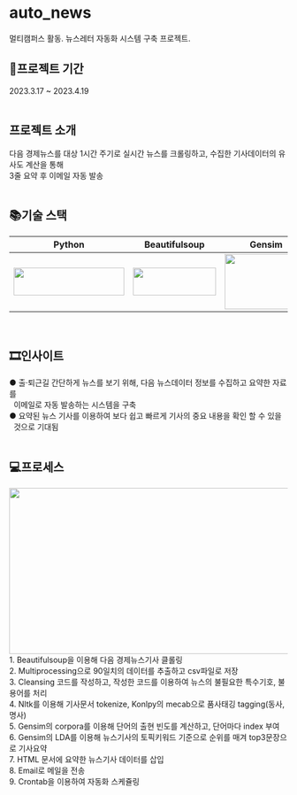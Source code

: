 # auto_news
멀티캠퍼스 활동. 뉴스레터 자동화 시스템 구축 프로젝트.


## 📆프로젝트 기간
2023.3.17 ~ 2023.4.19
<br>
<br>


## 프로젝트 소개 
다음 경제뉴스를 대상 1시간 주기로 실시간 뉴스를 크롤링하고, 수집한 기사데이터의 유사도 계산을 통해<br>
3줄 요약 후 이메일 자동 발송
<br>
<br>

## 📚기술 스택
| Python |   Beautifulsoup   |   Gensim   |   Pandas   |  Scikit_learn   |   Konlpy   |
| :--------: | :------: | :------: | :-----: | :-----: |  :-----: |
|   <img src="https://user-images.githubusercontent.com/123911214/222653423-27f43572-8729-4fa1-be32-95e7b439c46a.png" width="200" height="50"/>   |   <img src="https://user-images.githubusercontent.com/123911214/232716532-48519665-430b-422d-ad33-102cc5c5b95c.png" width="150" height="50"/>   |   <img src="https://user-images.githubusercontent.com/123911214/232717251-f45d3653-4238-4efb-abba-cd7f5acfc5c8.png" width="150" height="100"/>   | <img src="https://user-images.githubusercontent.com/123911214/232713662-5fdf38b5-355c-4de0-a9d2-4d105e137d82.png" width="100" height="100"/> | <img src="https://user-images.githubusercontent.com/123911214/232714129-f0f6392b-3d85-4cf7-83d7-545092eac345.png" width="100" height="50"/> | <img src="https://user-images.githubusercontent.com/123911214/232715045-ebabb5b7-5f06-4aef-934b-ca6d1b209098.png" width="100" height="100"/> | 
<br>

## 🎞인사이트
● 출·퇴근길 간단하게 뉴스를 보기 위해, 다음 뉴스데이터 정보를 수집하고 요약한 자료를<br>
  &nbsp;&nbsp;이메일로 자동 발송하는 시스템을 구축<br>
● 요약된 뉴스 기사를 이용하여 보다 쉽고 빠르게 기사의 중요 내용을 확인 할 수 있을<br> &nbsp;&nbsp;것으로 기대됨<br>
<br>

## 💻프로세스
<img src="https://user-images.githubusercontent.com/123911214/232953934-48957ebc-1267-42e0-be62-051af47acdf0.png" width="600" height="300"/>
1. Beautifulsoup을 이용해 다음 경제뉴스기사 클롤링<br>
2. Multiprocessing으로 90일치의 데이터를 추출하고 csv파일로 저장<br>
3. Cleansing 코드를 작성하고, 작성한 코드를 이용하여 뉴스의 불필요한 특수기호, 불용어를 처리<br>
4. Nltk를 이용해 기사문서 tokenize, Konlpy의 mecab으로 품사태깅 tagging(동사, 명사)<br>
5. Gensim의 corpora를 이용해 단어의 출현 빈도를 계산하고, 단어마다 index 부여<br>
6. Gensim의 LDA를 이용해 뉴스기사의 토픽키워드 기준으로 순위를 매겨 top3문장으로 기사요약<br>
7. HTML 문서에 요약한 뉴스기사 데이터를 삽입<br>
8. Email로 메일을 전송<br>
9. Crontab을 이용하여 자동화 스케쥴링
<br>
